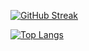 [![GitHub Streak](http://github-readme-streak-stats.herokuapp.com?user=bpm-mcgill&theme=dark&background=000000)](https://git.io/streak-stats)


[![Top Langs](https://github-readme-stats.vercel.app/api/top-langs/?username=bpm-mcgill&layout=compact&theme=vision-friendly-dark)](https://github.com/anuraghazra/github-readme-stats)
